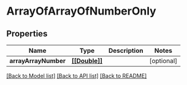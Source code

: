 # ArrayOfArrayOfNumberOnly

## Properties
Name | Type | Description | Notes
------------ | ------------- | ------------- | -------------
**arrayArrayNumber** | [**[[Double]]**](Array.md) |  | [optional] 

[[Back to Model list]](../README.md#documentation-for-models) [[Back to API list]](../README.md#documentation-for-api-endpoints) [[Back to README]](../README.md)


